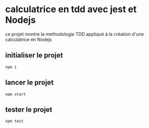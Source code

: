 # calculatrice en tdd avec jest et Nodejs

ce projet montre la methodologie TDD appliqué à la création d'une calculatrice en Nodejs

## initialiser le projet 

`npm i`

## lancer le projet

`npm start`

## tester le projet

`npm test`